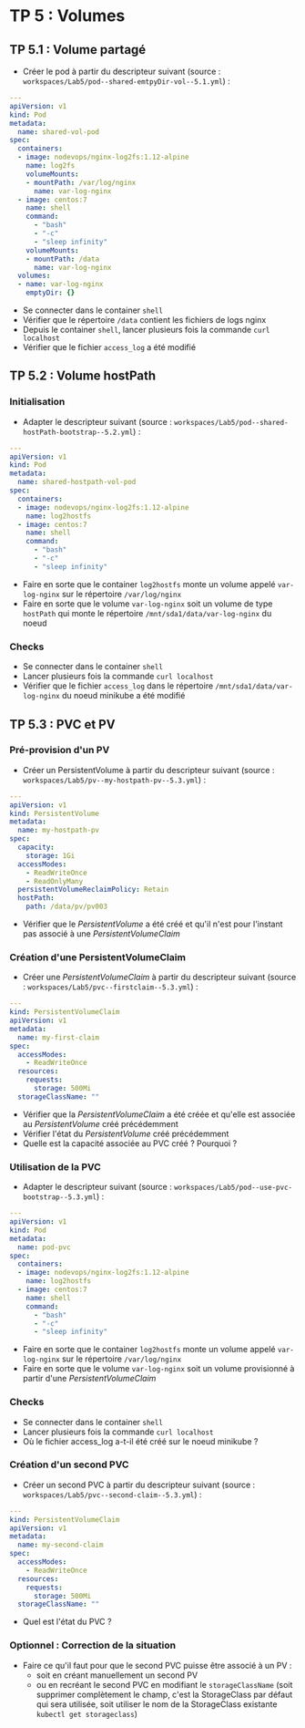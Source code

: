 
# TP 5 : Volumes

## TP 5.1 : Volume partagé

- Créer le pod à partir du descripteur suivant (source : `workspaces/Lab5/pod--shared-emtpyDir-vol--5.1.yml`) :

```yaml
---
apiVersion: v1
kind: Pod
metadata:
  name: shared-vol-pod
spec:
  containers:
  - image: nodevops/nginx-log2fs:1.12-alpine
    name: log2fs
    volumeMounts:
    - mountPath: /var/log/nginx
      name: var-log-nginx
  - image: centos:7
    name: shell
    command:
      - "bash"
      - "-c"
      - "sleep infinity"
    volumeMounts:
    - mountPath: /data
      name: var-log-nginx
  volumes:
  - name: var-log-nginx
    emptyDir: {}
```

- Se connecter dans le container `shell`
- Vérifier que le répertoire `/data` contient les fichiers de logs nginx
- Depuis le container `shell`, lancer plusieurs fois la commande `curl localhost`
- Vérifier que le fichier `access_log` a été modifié

<div class="pb"></div>

## TP 5.2 : Volume hostPath

### Initialisation

- Adapter le descripteur suivant (source : `workspaces/Lab5/pod--shared-hostPath-bootstrap--5.2.yml`) :

```yaml
---
apiVersion: v1
kind: Pod
metadata:
  name: shared-hostpath-vol-pod
spec:
  containers:
  - image: nodevops/nginx-log2fs:1.12-alpine
    name: log2hostfs
  - image: centos:7
    name: shell
    command:
      - "bash"
      - "-c"
      - "sleep infinity"
```

- Faire en sorte que le container `log2hostfs` monte un volume appelé `var-log-nginx` sur le répertoire  `/var/log/nginx`
- Faire en sorte que le volume `var-log-nginx` soit un volume de type `hostPath` qui monte le répertoire `/mnt/sda1/data/var-log-nginx` du noeud

### Checks

- Se connecter dans le container `shell`
- Lancer plusieurs fois la commande `curl localhost`
- Vérifier que le fichier `access_log` dans le répertoire `/mnt/sda1/data/var-log-nginx` du noeud minikube a été modifié

<div class="pb"></div>

## TP 5.3 : PVC et PV

### Pré-provision d'un PV

- Créer un PersistentVolume à partir du descripteur suivant (source : `workspaces/Lab5/pv--my-hostpath-pv--5.3.yml`) :

```yaml
---
apiVersion: v1
kind: PersistentVolume
metadata:
  name: my-hostpath-pv
spec:
  capacity:
    storage: 1Gi
  accessModes:
    - ReadWriteOnce
    - ReadOnlyMany
  persistentVolumeReclaimPolicy: Retain
  hostPath:
    path: /data/pv/pv003
```

- Vérifier que le _PersistentVolume_ a été créé et qu'il n'est pour l'instant pas associé à une _PersistentVolumeClaim_

### Création d'une PersistentVolumeClaim

- Créer une _PersistentVolumeClaim_ à partir du descripteur suivant (source : `workspaces/Lab5/pvc--firstclaim--5.3.yml`) :

```yaml
---
kind: PersistentVolumeClaim
apiVersion: v1
metadata:
  name: my-first-claim
spec:
  accessModes:
    - ReadWriteOnce
  resources:
    requests:
      storage: 500Mi
  storageClassName: ""
```

- Vérifier que la _PersistentVolumeClaim_ a été créée et qu'elle est associée au _PersistentVolume_ créé précédemment
- Vérifier l'état du _PersistentVolume_ créé précédemment
- Quelle est la capacité associée au PVC créé ? Pourquoi ?

### Utilisation de la PVC

- Adapter le descripteur suivant (source : `workspaces/Lab5/pod--use-pvc-bootstrap--5.3.yml`) :

```yaml
---
apiVersion: v1
kind: Pod
metadata:
  name: pod-pvc
spec:
  containers:
  - image: nodevops/nginx-log2fs:1.12-alpine
    name: log2hostfs
  - image: centos:7
    name: shell
    command:
      - "bash"
      - "-c"
      - "sleep infinity"
```

- Faire en sorte que le container `log2hostfs` monte un volume appelé `var-log-nginx` sur le répertoire  `/var/log/nginx`
- Faire en sorte que le volume `var-log-nginx` soit un volume provisionné à partir d'une _PersistentVolumeClaim_

### Checks

- Se connecter dans le container `shell`
- Lancer plusieurs fois la commande `curl localhost`
- Où le fichier access_log a-t-il été créé sur le noeud minikube ?

### Création d'un second PVC

- Créer un second PVC à partir du descripteur suivant (source : `workspaces/Lab5/pvc--second-claim--5.3.yml`) :

```yaml
---
kind: PersistentVolumeClaim
apiVersion: v1
metadata:
  name: my-second-claim
spec:
  accessModes:
    - ReadWriteOnce
  resources:
    requests:
      storage: 500Mi
  storageClassName: ""
```

- Quel est l'état du PVC ?

### Optionnel : Correction de la situation

- Faire ce qu'il faut pour que le second PVC puisse être associé à un PV :
  - soit en créant manuellement un second PV
  - ou en recréant le second PVC en modifiant le `storageClassName` (soit supprimer complètement le champ, c'est la StorageClass par défaut qui sera utilisée, soit utiliser le nom de la StorageClass existante `kubectl get storageclass`)

<div class="pb"></div>
